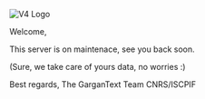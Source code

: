 
![](http://dl.gargantext.org/Logo_V4-min.png "V4 Logo")

Welcome,

This server is on maintenace, see you back soon.

(Sure, we take care of yours data, no worries :)

Best regards,
The GarganText Team
CNRS/ISCPIF


